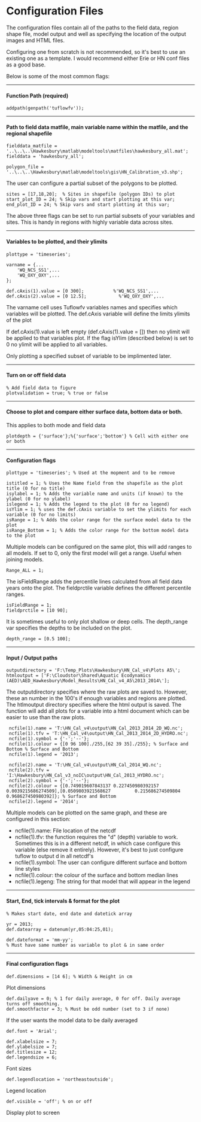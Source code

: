 # Configuration Files

The configuration files contain all of the paths to the field data, region shape file, model output and well as specifying the location of the output images and HTML files.

Configuring one from scratch is not recommended, so it's best to use an existing one as a template. I would recommend either Erie or HN conf files as a good base.

Below is some of the most common flags:
___
#### Function Path (required)
```
addpath(genpath('tuflowfv'));
```
___

#### Path to field data matfile, main variable name within the matfile, and the regional shapefile
```
fielddata_matfile = '..\..\..\Hawkesbury\matlab\modeltools\matfiles\hawkesbury_all.mat';
fielddata = 'hawkesbury_all';

polygon_file = '..\..\..\Hawkesbury\matlab\modeltools\gis\HN_Calibration_v3.shp';
```
The user can configure a partial subset of the polygons to be plotted. 
```
sites = [17,18,20];  % Sites in shapefile (polygon IDs) to plot
start_plot_ID = 24; % Skip vars and start plotting at this var;
end_plot_ID = 24; % Skip vars and start plotting at this var;
```
The above three flags can be set to run partial subsets of your variables and sites. This is handy in regions with highly variable data across sites.

___

#### Variables to be plotted, and their ylimits
```
plottype = 'timeseries'; 

varname = {...
    'WQ_NCS_SS1',...
    'WQ_OXY_OXY',...
};

def.cAxis(1).value = [0 300];    		%'WQ_NCS_SS1',...
def.cAxis(2).value = [0 12.5];            %'WQ_OXY_OXY',...
```
The varname cell uses Tuflowfv variables names and specifies which variables will be plotted. The def.cAxis variable will define the limits ylimits of the plot

If def.cAxis(1).value is left empty (def.cAxis(1).value = []) then no ylimit will be applied to that variables plot. If the flag isYlim (described below) is set to 0 no ylimit will be applied to all variables.



Only plotting a specified subset of variable to be implimented later.

___
#### Turn on or off field data
```
% Add field data to figure
plotvalidation = true; % true or false
```
___
#### Choose to plot and compare either surface data, bottom data or both.

This applies to both mode and field data
```
plotdepth = {'surface'};%{'surface';'bottom'} % Cell with either one or both
```

___
#### Configuration flags
```
plottype = 'timeseries'; % Used at the mopment and to be remove

istitled = 1; % Uses the Name field from the shapefile as the plot title (0 for no title)
isylabel = 1; % Adds the variable name and units (if known) to the ylabel (0 for no ylabel)
islegend = 1; % Adds the legend to the plot (0 for no legend)
isYlim = 1; % uses the def.cAxis variable to set the ylimits for each variable (0 for no limits)
isRange = 1; % Adds the color range for the surface model data to the plot
isRange_Bottom = 1; % Adds the color range for the bottom model data to the plot
```
Multiple models can be configured on the same plot, this will add ranges to all models. If set to 0, only the first model will get a range. Useful when joining models.
```
Range_ALL = 1; 
```


The isFieldRange adds the percentile lines calculated from all field data years onto the plot. The fieldprctile variable defines the different percentile ranges.
```
isFieldRange = 1;
fieldprctile = [10 90];
```

It is sometimes useful to only plot shallow or deep cells. The depth_range var specifies the depths to be included on the plot.
```
depth_range = [0.5 100];
```

___
#### Input / Output paths

```
outputdirectory = 'F:\Temp_Plots\Hawkesbury\HN_Cal_v4\Plots A5\';
htmloutput = ['F:\Cloudstor\Shared\Aquatic Ecodynamics (AED)\AED_Hawkesbury\Model_Results\HN_Cal_v4_A5\2013_2014\'];
```
The outputdirectory specifies where the raw plots are saved to. However, these an number in the 100's if enough variables and regions are plotted. The htlmoutput directory specifies where the html output is saved. The function will add all plots for a variable into a html document which can be easier to use than the raw plots.

```
 ncfile(1).name = 'T:\HN_Cal_v4\output\HN_Cal_2013_2014_2D_WQ.nc';
 ncfile(1).tfv = 'T:\HN_Cal_v4\output\HN_Cal_2013_2014_2D_HYDRO.nc';
 ncfile(1).symbol = {'-';'--'};
 ncfile(1).colour = {[0 96 100]./255,[62 39 35]./255}; % Surface and Bottom % Surface and Bottom
 ncfile(1).legend = '2013';
 
 ncfile(2).name = 'T:\HN_Cal_v4\output\HN_Cal_2014_WQ.nc';
 ncfile(2).tfv = 'I:\Hawkesbury\HN_Cal_v3_noIC\output\HN_Cal_2013_HYDRO.nc';
 ncfile(2).symbol = {'-';'--'};
 ncfile(2).colour = {[0.749019607843137 0.227450980392157 0.0039215686274509],[0.0509803921568627         0.215686274509804         0.968627450980392]}; % Surface and Bottom
 ncfile(2).legend = '2014';
 ```
Multiple models can be plotted on the same graph, and these are configured in this section:

+ ncfile(1).name: File location of the netcdf
+ ncfile(1).tfv: the function requires the "d" (depth) variable to work. Sometimes this is in a different netcdf, in which case configure this variable (else remove it entirely). However, it's best to just configure tuflow to output d in all netcdf's
+ ncfile(1).symbol: The user can configure different surface and bottom line styles
+ ncfile(1).colour: the colour of the surface and bottom median lines
+ ncfile(1).legeng: The string for that model that will appear in the legend


___
#### Start, End, tick intervals & format for the plot
```
% Makes start date, end date and datetick array

yr = 2013;
def.datearray = datenum(yr,05:04:25,01);

def.dateformat = 'mm-yy';
% Must have same number as variable to plot & in same order
```
___
#### Final configuration flags

```
def.dimensions = [14 6]; % Width & Height in cm
```
Plot dimensions
```
def.dailyave = 0; % 1 for daily average, 0 for off. Daily average turns off smoothing.
def.smoothfactor = 3; % Must be odd number (set to 3 if none)
```
If the user wants the model data to be daily averaged

```
def.font = 'Arial';

def.xlabelsize = 7;
def.ylabelsize = 7;
def.titlesize = 12;
def.legendsize = 6;
```
Font sizes
```
def.legendlocation = 'northeastoutside';
```
Legend location
```
def.visible = 'off'; % on or off
```
Display plot to screen
